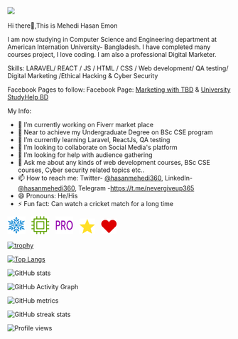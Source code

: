 ![](https://media-exp1.licdn.com/dms/image/C5616AQF1rb0maFoYVg/profile-displaybackgroundimage-shrink_350_1400/0/1641461833386?e=1662595200&v=beta&t=eAIqqRagsWmwNcNuz4xcX7WcMKsBvUaG37lycZmTwHI)

Hi there👋,This is Mehedi Hasan Emon

I am now studying in Computer Science and Engineering department at American Internation University- Bangladesh. I have completed many courses project, I love coding. I am also a professional Digital Marketer.

Skills: LARAVEL/ REACT / JS / HTML / CSS / Web development/ QA testing/ Digital Marketing /Ethical Hacking & Cyber Security 

Facebook Pages to follow: Facebook Page: 
[Marketing with TBD](https://www.facebook.com/technoBDmarketing/?ref=pages_you_manage) & [University StudyHelp BD](https://www.facebook.com/successwitheducation/?ref=pages_you_manage)

My Info:

- 🔭 I’m currently working on Fiverr market place
- 🔭 Near to achieve my Undergraduate Degree on BSc CSE program
- 🌱 I’m currently learning Laravel, ReactJs, QA testing
- 👯 I’m looking to collaborate on Social Media's platform
- 🤔 I’m looking for help with audience gathering
- 💬 Ask me about any kinds of web development courses, BSc CSE courses, Cyber security related topics etc..
- 📫 How to reach me: Twitter- [@hasanmehedi360](https://twitter.com/hasanmehedi360), LinkedIn- [@hasanmehedi360](https://www.linkedin.com/in/hasanmehedi360/),
 Telegram -https://t.me/nevergiveup365
- 😄 Pronouns: He/His
- ⚡ Fun fact: Can watch a cricket match for a long time



<a href='https://archiveprogram.github.com/'><img src='https://raw.githubusercontent.com/acervenky/animated-github-badges/master/assets/acbadge.gif' width='40' height='40'></a> <a href='https://docs.github.com/en/developers'><img src='https://raw.githubusercontent.com/acervenky/animated-github-badges/master/assets/devbadge.gif' width='40' height='40'></a> <a href='https://github.com/pricing'><img src='https://raw.githubusercontent.com/acervenky/animated-github-badges/master/assets/pro.gif' width='40' height='40'></a> <a href='https://stars.github.com/'><img src='https://raw.githubusercontent.com/acervenky/animated-github-badges/master/assets/starbadge.gif' width='35' height='35'></a> <a href='https://docs.github.com/en/github/supporting-the-open-source-community-with-github-sponsors'><img src='https://raw.githubusercontent.com/acervenky/animated-github-badges/master/assets/sponsorbadge.gif' width='35' height='35'></a> 

[![trophy](https://github-profile-trophy.vercel.app/?username=hasanmehedi365)](https://github.com/ryo-ma/github-profile-trophy)

[![Top Langs](https://github-readme-stats.vercel.app/api/top-langs/?username=hasanmehedi365)](https://github.com/anuraghazra/github-readme-stats)

![GitHub stats](https://github-readme-stats.vercel.app/api?username=hasanmehedi365&show_icons=true)  

![GitHub Activity Graph](https://activity-graph.herokuapp.com/graph?username=hasanmehedi360)  

![GitHub metrics](https://metrics.lecoq.io/hasanmehedi360)  

![GitHub streak stats](https://github-readme-streak-stats.herokuapp.com/?user=hasanmehedi360)  

![Profile views](https://gpvc.arturio.dev/hasanmehedi360)  
